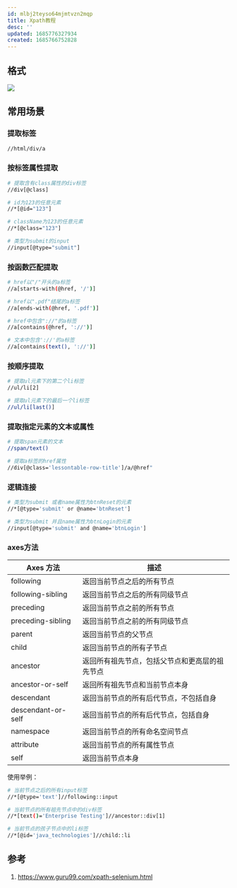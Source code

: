 ```yaml
---
id: mlbj2teyso64mjmtvzn2mqp
title: Xpath教程
desc: ''
updated: 1685776327934
created: 1685766752828
---
```


## 格式

![](https://minio.kevin2li.top/image-bed/blog/20230603123531.png)

## 常用场景
### 提取标签
``` bash 
//html/div/a
```

### 按标签属性提取
``` bash
# 提取含有class属性的div标签
//div[@class]

# id为123的任意元素
//*[@id="123"]

# className为123的任意元素
//*[@class="123"]

# 类型为submit的input
//input[@type="submit"]
```

### 按函数匹配提取
``` bash 
# href以"/"开头的a标签
//a[starts-with(@href, '/')]

# href以".pdf"结尾的a标签 
//a[ends-with(@href, '.pdf')]

# href中包含"://"的a标签
//a[contains(@href, '://')]

# 文本中包含'://'的a标签
//a[contains(text(), '://')]

```

### 按顺序提取

``` bash 
# 提取ul元素下的第二个li标签
//ul/li[2]

# 提取ul元素下的最后一个li标签
//ul/li[last()]
```

### 提取指定元素的文本或属性

``` bash 
# 提取span元素的文本
//span/text()

# 提取a标签的href属性
//div[@class='lessontable-row-title']/a/@href"
```

### 逻辑连接
``` bash 
# 类型为submit 或者name属性为btnReset的元素
//*[@type='submit' or @name='btnReset']

# 类型为submit 并且name属性为btnLogin的元素
//input[@type='submit' and @name='btnLogin']

```

### axes方法

| Axes 方法          | 描述                                           |
| ------------------ | ---------------------------------------------- |
| following          | 返回当前节点之后的所有节点                     |
| following-sibling  | 返回当前节点之后的所有同级节点                 |
| preceding          | 返回当前节点之前的所有节点                     |
| preceding-sibling  | 返回当前节点之前的所有同级节点                 |
| parent             | 返回当前节点的父节点                           |
| child              | 返回当前节点的所有子节点                       |
| ancestor           | 返回所有祖先节点，包括父节点和更高层的祖先节点 |
| ancestor-or-self   | 返回所有祖先节点和当前节点本身                 |
| descendant         | 返回当前节点的所有后代节点，不包括自身         |
| descendant-or-self | 返回当前节点的所有后代节点，包括自身           |
| namespace          | 返回当前节点的所有命名空间节点                 |
| attribute          | 返回当前节点的所有属性节点                     |
| self               | 返回当前节点本身                               |

使用举例：
``` bash 
# 当前节点之后的所有input标签
//*[@type='text']//following::input

# 当前节点的所有祖先节点中的div标签
//*[text()='Enterprise Testing']//ancestor::div[1]

# 当前节点的孩子节点中的li标签
//*[@id='java_technologies']//child::li
```
## 参考
1. https://www.guru99.com/xpath-selenium.html
